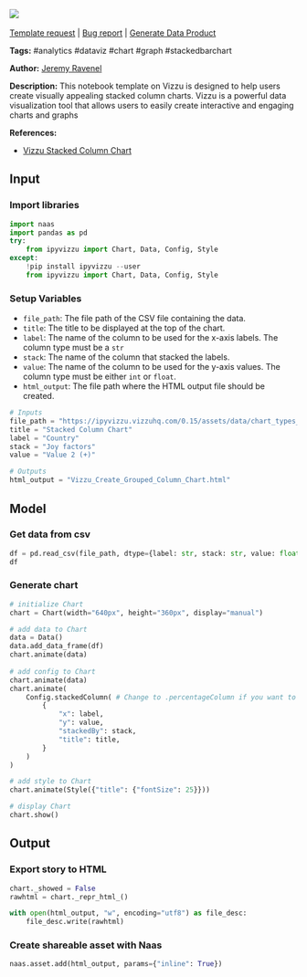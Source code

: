 <a href="https://app.naas.ai/user-redirect/naas/downloader?url=https://raw.githubusercontent.com/jupyter-naas/awesome-notebooks/master/Vizzu/Vizzu_Create_Stacked_Column_Chart.ipynb" target="_parent"><img src="https://naasai-public.s3.eu-west-3.amazonaws.com/open_in_naas.svg"/></a><br><br><a href="https://github.com/jupyter-naas/awesome-notebooks/issues/new?assignees=&labels=&template=template-request.md&title=Tool+-+Action+of+the+notebook+">Template request</a> | <a href="https://github.com/jupyter-naas/awesome-notebooks/issues/new?assignees=&labels=bug&template=bug_report.md&title=Vizzu+-+Create+Stacked+Column+Chart:+Error+short+description">Bug report</a> | <a href="https://app.naas.ai/user-redirect/naas/downloader?url=https://raw.githubusercontent.com/jupyter-naas/awesome-notebooks/master/Naas/Naas_Start_data_product.ipynb" target="_parent">Generate Data Product</a>

**Tags:** #analytics #dataviz #chart #graph #stackedbarchart

**Author:** [Jeremy Ravenel](https://www.linkedin.com/in/jeremyravenel/)

**Description:** This notebook template on Vizzu is designed to help users create visually appealing stacked column charts. Vizzu is a powerful data visualization tool that allows users to easily create interactive and engaging charts and graphs

**References:**
- [Vizzu Stacked Column Chart](https://ipyvizzu.vizzuhq.com/latest/examples/presets/04_C_R_stacked_column/)

## Input

### Import libraries


```python
import naas
import pandas as pd
try:
    from ipyvizzu import Chart, Data, Config, Style
except:
    !pip install ipyvizzu --user
    from ipyvizzu import Chart, Data, Config, Style
```

### Setup Variables
- `file_path`: The file path of the CSV file containing the data.
- `title`: The title to be displayed at the top of the chart.
- `label`: The name of the column to be used for the x-axis labels. The column type must be a `str`
- `stack`: The name of the column that stacked the labels.
- `value`: The name of the column to be used for the y-axis values. The column type must be either `int` or `float`.
- `html_output`: The file path where the HTML output file should be created.


```python
# Inputs
file_path = "https://ipyvizzu.vizzuhq.com/0.15/assets/data/chart_types_eu_data_6.csv"
title = "Stacked Column Chart"
label = "Country"
stack = "Joy factors"
value = "Value 2 (+)"

# Outputs
html_output = "Vizzu_Create_Grouped_Column_Chart.html"
```

## Model

### Get data from csv


```python
df = pd.read_csv(file_path, dtype={label: str, stack: str, value: float})
df
```

### Generate chart


```python
# initialize Chart
chart = Chart(width="640px", height="360px", display="manual")

# add data to Chart
data = Data()
data.add_data_frame(df)
chart.animate(data)
 
# add config to Chart
chart.animate(data)
chart.animate(
    Config.stackedColumn( # Change to .percentageColumn if you want to display bars on a 100% base
        {
            "x": label,
            "y": value,
            "stackedBy": stack,
            "title": title,
        }
    )
)

# add style to Chart
chart.animate(Style({"title": {"fontSize": 25}}))

# display Chart
chart.show()
```

## Output

### Export story to HTML


```python
chart._showed = False
rawhtml = chart._repr_html_()

with open(html_output, "w", encoding="utf8") as file_desc:
    file_desc.write(rawhtml)
```

### Create shareable asset with Naas


```python
naas.asset.add(html_output, params={"inline": True})
```


```python

```
